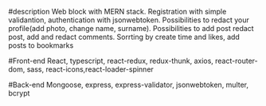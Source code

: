 #description
Web block with MERN stack.
Registration with simple validantion, authentication with jsonwebtoken.
Possibilities to redact your profile(add photo, change name, surname).
Possibilities to add post redact post, add and redact comments.
Sorrting by create time and likes, add posts to bookmarks


#Front-end
React, typescript, react-redux, redux-thunk, axios, react-router-dom, sass, react-icons,react-loader-spinner

#Back-end
Mongoose, express, express-validator, jsonwebtoken, multer, bcrypt
